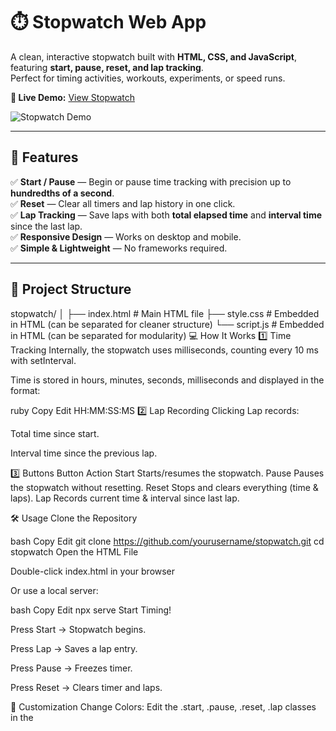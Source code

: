 # ⏱️ Stopwatch Web App  

A clean, interactive stopwatch built with **HTML, CSS, and JavaScript**, featuring **start, pause, reset, and lap tracking**.  
Perfect for timing activities, workouts, experiments, or speed runs.  

**🔗 Live Demo:** [View Stopwatch](https://yourusername.github.io/stopwatch/) <!-- Replace with actual GitHub Pages or hosting link -->

![Stopwatch Demo](https://via.placeholder.com/800x400?text=Stopwatch+Preview) <!-- Replace with actual screenshot -->

---

## 🚀 Features  

✅ **Start / Pause** — Begin or pause time tracking with precision up to **hundredths of a second**.  
✅ **Reset** — Clear all timers and lap history in one click.  
✅ **Lap Tracking** — Save laps with both **total elapsed time** and **interval time** since the last lap.  
✅ **Responsive Design** — Works on desktop and mobile.  
✅ **Simple & Lightweight** — No frameworks required.  

---

## 📂 Project Structure  

stopwatch/
│
├── index.html   # Main HTML file
├── style.css    # Embedded in HTML (can be separated for cleaner structure)
└── script.js    # Embedded in HTML (can be separated for modularity)
💻 How It Works
1️⃣ Time Tracking
Internally, the stopwatch uses milliseconds, counting every 10 ms with setInterval.

Time is stored in hours, minutes, seconds, milliseconds and displayed in the format:

ruby
Copy
Edit
HH:MM:SS:MS
2️⃣ Lap Recording
Clicking Lap records:

Total time since start.

Interval time since the previous lap.

3️⃣ Buttons
Button	Action
Start	Starts/resumes the stopwatch.
Pause	Pauses the stopwatch without resetting.
Reset	Stops and clears everything (time & laps).
Lap	Records current time & interval since last lap.

🛠️ Usage
Clone the Repository

bash
Copy
Edit
git clone https://github.com/yourusername/stopwatch.git
cd stopwatch
Open the HTML File

Double-click index.html in your browser

Or use a local server:

bash
Copy
Edit
npx serve
Start Timing!

Press Start → Stopwatch begins.

Press Lap → Saves a lap entry.

Press Pause → Freezes timer.

Press Reset → Clears timer and laps.

🎨 Customization
Change Colors:
Edit the .start, .pause, .reset, .lap classes in the <style> section.

Font & Size:
Update font-family and font-size in .timer-display.

Lap Styling:
Modify #lapList li for custom lap display colors or layout.

📸 Example Lap Output
yaml
Copy
Edit
Total: 00:01:34:58 | Interval: 00:00:42:15
Total: 00:00:52:43 | Interval: 00:00:52:43
